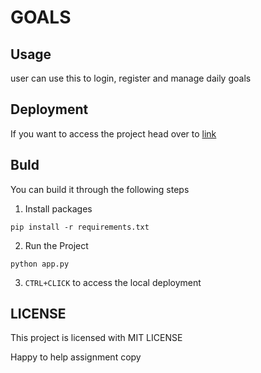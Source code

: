 # GOALS

## Usage
user can use this to login, register and manage daily goals

## Deployment
If you want to access the project head over to [link](https://tinyurl.com/abhigoals) 

## Buld
You can build it through the following steps
1. Install packages
```
pip install -r requirements.txt
```
2. Run the Project
```
python app.py
```
3. `CTRL+CLICK` to access the local deployment

## LICENSE
This project is licensed with MIT LICENSE

Happy to help assignment copy